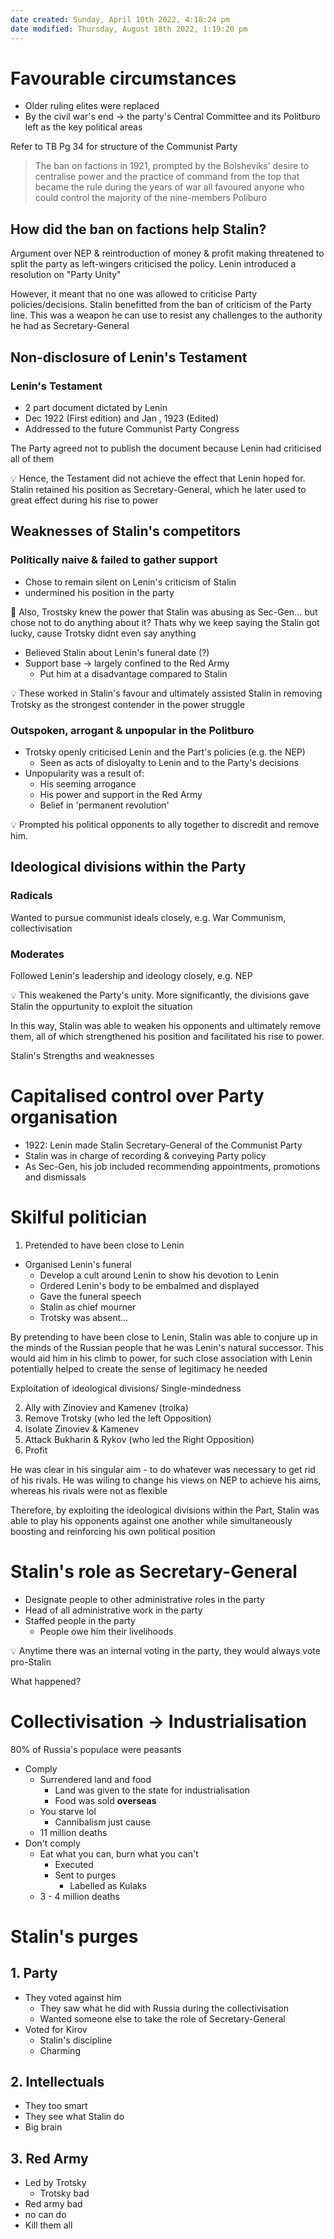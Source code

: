 ```yaml
---
date created: Sunday, April 10th 2022, 4:18:24 pm
date modified: Thursday, August 18th 2022, 1:19:20 pm
---
```


# Favourable circumstances

- Older ruling elites were replaced
- By the civil war's end → the party's Central Committee and its Politburo left as the key political areas

Refer to TB Pg 34 for structure of the Communist Party

> The ban on factions in 1921, prompted by the Bolsheviks' desire to centralise power and the practice of command from the top that became the rule during the years of war all favoured anyone who could control the majority of the nine-members Poliburo

## How did the ban on factions help Stalin?

Argument over NEP & reintroduction of money & profit making threatened to split the party as left-wingers criticised the policy. Lenin introduced a resolution on "Party Unity"

However, it meant that no one was allowed to criticise Party policies/decisions. Stalin benefitted from the ban of criticism of the Party line. This was a weapon he can use to resist any challenges to the authority he had as Secretary-General

## Non-disclosure of Lenin's Testament

### Lenin's Testament

- 2 part document dictated by Lenin
- Dec 1922 (First edition) and Jan , 1923 (Edited)
- Addressed to the future Communist Party Congress

The Party agreed not to publish the document because Lenin had criticised all of them

<aside> 💡 Hence, the Testament did not achieve the effect that Lenin hoped for. Stalin retained his position as Secretary-General, which he later used to great effect during his rise to power

</aside>

## Weaknesses of Stalin's competitors

### Politically naive & failed to gather support

- Chose to remain silent on Lenin's criticism of Stalin
- undermined his position in the party

<aside> 🤡  Also, Trostsky knew the power that Stalin was abusing as Sec-Gen… but chose not to do anything about it? Thats why we keep saying the Stalin got lucky, cause Trotsky didnt even say anything

</aside>

- Believed Stalin about Lenin's funeral date (?)
- Support base → largely confined to the Red Army
    - Put him at a disadvantage compared to Stalin

<aside> 💡 These worked in Stalin's favour and ultimately assisted Stalin in removing Trotsky as the strongest contender in the power struggle

</aside>

### Outspoken, arrogant & unpopular in the Politburo

- Trotsky openly criticised Lenin and the Part's policies (e.g. the NEP)
    - Seen as acts of disloyalty to Lenin and to the Party's decisions
- Unpopularity was a result of:
    - His seeming arrogance
    - His power and support in the Red Army
    - Belief in 'permanent revolution'

<aside> 💡 Prompted his political opponents to ally together to discredit and remove him.

</aside>

## Ideological divisions within the Party

### Radicals

Wanted to pursue communist ideals closely, e.g. War Communism, collectivisation

### Moderates

Followed Lenin's leadership and ideology closely, e.g. NEP

<aside> 💡 This weakened the Party's unity. More significantly, the divisions gave Stalin the oppurtunity to exploit the situation

</aside>

In this way, Stalin was able to weaken his opponents and ultimately remove them, all of which strengthened his position and facilitated his rise to power.

 Stalin's Strengths and weaknesses

# Capitalised control over Party organisation

- 1922: Lenin made Stalin Secretary-General of the Communist Party
- Stalin was in charge of recording & conveying Party policy
- As Sec-Gen, his job included recommending appointments, promotions and dismissals

# Skilful politician

1. Pretended to have been close to Lenin

- Organised Lenin's funeral
    - Develop a cult around Lenin to show his devotion to Lenin
    - Ordered Lenin's body to be embalmed and displayed
    - Gave the funeral speech
    - Stalin as chief mourner
    - Trotsky was absent…

By pretending to have been close to Lenin, Stalin was able to conjure up in the minds of the Russian people that he was Lenin's natural successor. This would aid him in his climb to power, for such close association with Lenin potentially helped to create the sense of legitimacy he needed

Exploitation of ideological divisions/ Single-mindedness

2. Ally with Zinoviev and Kamenev (troika)
3. Remove Trotsky (who led the left Opposition)
4. Isolate Zinoviev & Kamenev
5. Attack Bukharin & Rykov (who led the Right Opposition)
6. Profit

He was clear in his singular aim - to do whatever was necessary to get rid of his rivals. He was wiling to change his views on NEP to achieve his aims, whereas his rivals were not as flexible

Therefore, by exploiting the ideological divisions within the Part, Stalin was able to play his opponents against one another while simultaneously boosting and reinforcing his own political position

# Stalin's role as Secretary-General

- Designate people to other administrative roles in the party
- Head of all administrative work in the party
- Staffed people in the party
    - People owe him their livelihoods

<aside> 💡 Anytime there was an internal voting in the party, they would always vote pro-Stalin

</aside>

 What happened?

# Collectivisation → Industrialisation

80% of Russia's populace were peasants

- Comply
    - Surrendered land and food
        - Land was given to the state for industrialisation
        - Food was sold **overseas**
    - You starve lol
        - Cannibalism just cause
    - 11 million deaths
- Don't comply
    - Eat what you can, burn what you can't
        - Executed
        - Sent to purges
            - Labelled as Kulaks
    - 3 - 4 million deaths

# Stalin's purges

## 1. Party

- They voted against him
	- They saw what he did with Russia during the collectivisation
	- Wanted someone else to take the role of Secretary-General
- Voted for Kirov
	- Stalin's discipline
	- Charming

## 2. Intellectuals

- They too smart
- They see what Stalin do
- Big brain

## 3. Red Army

- Led by Trotsky
	- Trotsky bad
- Red army bad
- no can do
- Kill them all